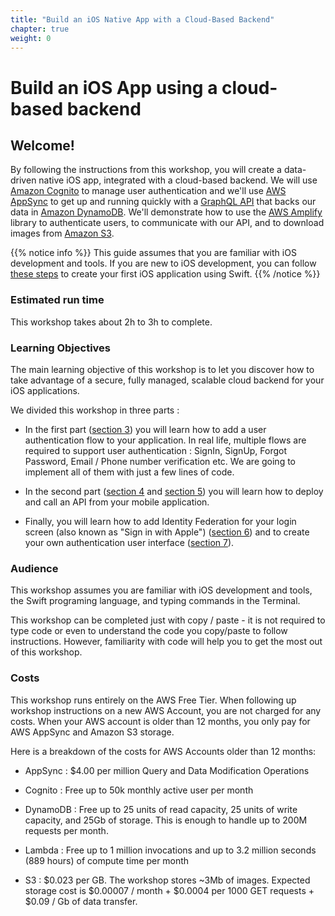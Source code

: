 ```yaml
---
title: "Build an iOS Native App with a Cloud-Based Backend"
chapter: true
weight: 0
---
```


# Build an iOS App using a cloud-based backend

## Welcome!

By following the instructions from this workshop, you will create a data-driven native iOS app, integrated with a cloud-based backend.  We will use [Amazon Cognito](http://aws.amazon.com/cognito) to manage user authentication and we'll use [AWS AppSync](https://aws.amazon.com/appsync/) to get up and running quickly with a [GraphQL API](https://graphql.org/learn/) that backs our data in [Amazon DynamoDB](https://aws.amazon.com/dynamodb/). We'll demonstrate how to use the [AWS Amplify](https://aws.amazon.com/amplify/) library to authenticate users, to communicate with our API, and to download images from [Amazon S3](https://aws.amazon.com/s3/).

{{% notice info %}}
This guide assumes that you are familiar with iOS development and tools. If you are new to iOS development, you can follow [these steps](https://developer.apple.com/tutorials/SwiftUI) to create your first iOS application using Swift.
{{% /notice %}}

### Estimated run time

This workshop takes about 2h to 3h to complete.

### Learning Objectives

The main learning objective of this workshop is to let you discover how to take advantage of a secure, fully managed, scalable cloud backend for your iOS applications.  

We divided this workshop in three parts :

- In the first part ([section 3](30_add_authentication.html)) you will learn how to add a user authentication flow to your application.  In real life, multiple flows are required to support user authentication : SignIn, SignUp, Forgot Password, Email / Phone number verification etc. We are going to implement all of them with just a few lines of code.

- In the second part ([section 4](40_add_api.html) and [section 5](50_add_images.html)) you will learn how to deploy and call an API from your mobile application.

- Finally, you will learn how to add Identity Federation for your login screen (also known as "Sign in with Apple") ([section 6](60_add_federation.html)) and to create your own authentication user interface ([section 7](70_add_custom_gui.html)).

### Audience

This workshop assumes you are familiar with iOS development and tools, the Swift programing language, and typing commands in the Terminal.

This workshop can be completed just with copy / paste - it is not required to type code or even to understand the code you copy/paste to follow instructions. However, familiarity with code will help you to get the most out of this workshop.

### Costs

This workshop runs entirely on the AWS Free Tier.  When following up workshop instructions on a new AWS Account, you are not charged for any costs.  When your AWS account is older than 12 months, you only pay for AWS AppSync and Amazon S3 storage.

Here is a breakdown of the costs for AWS Accounts older than 12 months:

- AppSync : $4.00 per million Query and Data Modification Operations

- Cognito : Free up to 50k monthly active user per month 

- DynamoDB : Free up to 25 units of read capacity, 25 units of write capacity, and 25Gb of storage. This is enough to handle up to 200M requests per month.

- Lambda : Free up to 1 million invocations and up to 3.2 million seconds (889 hours) of compute time per month

- S3 : $0.023 per GB. The workshop stores ~3Mb of images. Expected storage cost is $0.00007 / month + $0.0004 per 1000 GET requests + $0.09 / Gb of data transfer.